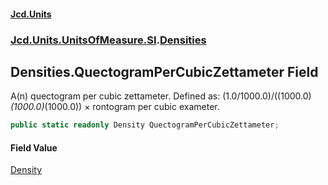 #### [Jcd.Units](index.md 'index')
### [Jcd.Units.UnitsOfMeasure.SI](Jcd.Units.UnitsOfMeasure.SI.md 'Jcd.Units.UnitsOfMeasure.SI').[Densities](Densities.md 'Jcd.Units.UnitsOfMeasure.SI.Densities')

## Densities.QuectogramPerCubicZettameter Field

A(n) quectogram per cubic zettameter. Defined as: (1.0/1000.0)/((1000.0)*(1000.0)*(1000.0)) × rontogram per cubic exameter.

```csharp
public static readonly Density QuectogramPerCubicZettameter;
```

#### Field Value
[Density](Density.md 'Jcd.Units.UnitTypes.Density')